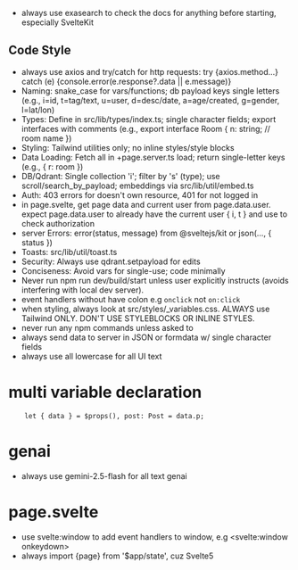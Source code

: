 - always use exasearch to check the docs for anything before starting, especially SvelteKit

## Code Style

- always use axios and try/catch for http requests: try {axios.method...} catch (e) {console.error(e.response?.data || e.message)} 
- Naming: snake_case for vars/functions; db payload keys single letters (e.g., i=id, t=tag/text, u=user, d=desc/date, a=age/created, g=gender, l=lat/lon)
- Types: Define in src/lib/types/index.ts; single character fields; export interfaces with comments (e.g., export interface Room { n: string; // room name })
- Styling: Tailwind utilities only; no inline styles/style blocks
- Data Loading: Fetch all in +page.server.ts load; return single-letter keys (e.g., { r: room })
- DB/Qdrant: Single collection 'i'; filter by 's' (type); use scroll/search_by_payload; embeddings via src/lib/util/embed.ts
- Auth: 403 errors for doesn't own resource, 401 for not logged in
- in page.svelte, get page data and current user from page.data.user. expect page.data.user to already have the current user { i, t } and use to check authorization
- server Errors: error(status, message) from @sveltejs/kit or json(..., { status })
- Toasts: src/lib/util/toast.ts
- Security: Always use qdrant.setpayload for edits
- Conciseness: Avoid vars for single-use; code minimally
- Never run npm run dev/build/start unless user explicitly instructs (avoids interfering with local dev server).
- event handlers without have colon e.g `onclick` not `on:click`
- when styling, always look at src/styles/_variables.css. ALWAYS use Tailwind ONLY. DON'T USE STYLEBLOCKS OR INLINE STYLES.
- never run any npm commands unless asked to
- always send data to server in JSON or formdata w/ single character fields
- always use all lowercase for all UI text

# multi variable declaration
```svelte
	let { data } = $props(), post: Post = data.p;
```

# genai

- always use gemini-2.5-flash for all text genai

# page.svelte

- use svelte:window to add event handlers to window, e.g <svelte:window onkeydown>
- always import {page} from '$app/state', cuz Svelte5